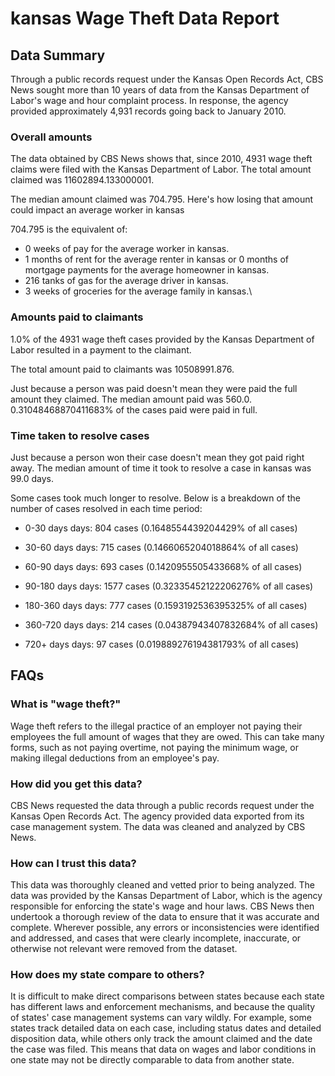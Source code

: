 # kansas Wage Theft Data Report

## Data Summary

Through a public records request under the Kansas Open Records Act, CBS News sought more than 10 years of data from the Kansas Department of Labor's wage and hour complaint process. In response, the agency provided approximately 4,931 records going back to January 2010.



### Overall amounts

The data obtained by CBS News shows that, since 2010, 4931 wage theft claims were filed with the Kansas Department of Labor. The total amount claimed was 11602894.133000001.

The median amount claimed was 704.795. Here's how losing that amount could impact an average worker in kansas

704.795 is the equivalent of: 
* 0 weeks of pay for the average worker in kansas.
* 1 months of rent for the average renter in kansas or 0 months of mortgage payments for the average homeowner in kansas.
* 216 tanks of gas for the average driver in kansas.
* 3 weeks of groceries for the average family in kansas.\

### Amounts paid to claimants

1.0% of the 4931 wage theft cases provided by the Kansas Department of Labor resulted in a payment to the claimant. 

The total amount paid to claimants was 10508991.876.

Just because a person was paid doesn't mean they were paid the full amount they claimed. The median amount paid was 560.0. 0.31048468870411683% of the cases paid were paid in full.


### Time taken to resolve cases

Just because a person won their case doesn't mean they got paid right away. The median amount of time it took to resolve a case in kansas was 99.0 days.

Some cases took much longer to resolve. Below is a breakdown of the number of cases resolved in each time period: 

* 0-30 days days: 804 cases (0.1648554439204429% of all cases)

* 30-60 days days: 715 cases (0.1466065204018864% of all cases)

* 60-90 days days: 693 cases (0.1420955505433668% of all cases)

* 90-180 days days: 1577 cases (0.32335452122206276% of all cases)

* 180-360 days days: 777 cases (0.1593192536395325% of all cases)

* 360-720 days days: 214 cases (0.04387943407832684% of all cases)

* 720+ days days: 97 cases (0.019889276194381793% of all cases)



## FAQs

### What is "wage theft?"

Wage theft refers to the illegal practice of an employer not paying their employees the full amount of wages that they are owed. This can take many forms, such as not paying overtime, not paying the minimum wage, or making illegal deductions from an employee's pay.

###  How did you get this data?

CBS News requested the data through a public records request under the Kansas Open Records Act. The agency provided data exported from its case management system. The data was cleaned and analyzed by CBS News.

### How can I trust this data? 

This data was thoroughly cleaned and vetted prior to being analyzed. The data was provided by the Kansas Department of Labor, which is the agency responsible for enforcing the state's wage and hour laws. CBS News then undertook a thorough review of the data to ensure that it was accurate and complete. Wherever possible, any errors or inconsistencies were identified and addressed, and cases that were clearly incomplete, inaccurate, or otherwise not relevant were removed from the dataset.

### How does my state compare to others? 

It is difficult to make direct comparisons between states because each state has different laws and enforcement mechanisms, and because the quality of states' case management systems can vary wildly. For example, some states track detailed data on each case, including status dates and detailed disposition data, while others only track the amount claimed and the date the case was filed. This means that data on wages and labor conditions in one state may not be directly comparable to data from another state.